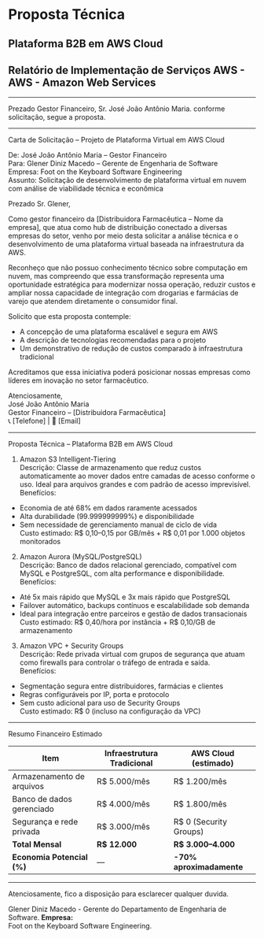 # Proposta Técnica
## Plataforma B2B em AWS Cloud

## Relatório de Implementação de Serviços AWS - AWS - Amazon Web Services

---

Prezado Gestor Financeiro, Sr. José João Antônio Maria. conforme solicitação, segue a proposta.

---

Carta de Solicitação – Projeto de Plataforma Virtual em AWS Cloud

De: José João Antônio Maria – Gestor Financeiro  
Para: Glener Diniz Macedo – Gerente de Engenharia de Software  
Empresa: Foot on the Keyboard Software Engineering  
Assunto: Solicitação de desenvolvimento de plataforma virtual em nuvem com análise de viabilidade técnica e econômica

Prezado Sr. Glener,

Como gestor financeiro da [Distribuidora Farmacêutica – Nome da empresa], que atua como hub de distribuição conectado a diversas empresas do setor, venho por meio desta solicitar a análise técnica e o desenvolvimento de uma plataforma virtual baseada na infraestrutura da AWS.

Reconheço que não possuo conhecimento técnico sobre computação em nuvem, mas compreendo que essa transformação representa uma oportunidade estratégica para modernizar nossa operação, reduzir custos e ampliar nossa capacidade de integração com drogarias e farmácias de varejo que atendem diretamente o consumidor final.

Solicito que esta proposta contemple:

- A concepção de uma plataforma escalável e segura em AWS
- A descrição de tecnologias recomendadas para o projeto
- Um demonstrativo de redução de custos comparado à infraestrutura tradicional

Acreditamos que essa iniciativa poderá posicionar nossas empresas como líderes em inovação no setor farmacêutico.

Atenciosamente,  
José João Antônio Maria  
Gestor Financeiro – [Distribuidora Farmacêutica]  
📞 [Telefone] | 📧 [Email]

---

Proposta Técnica – Plataforma B2B em AWS Cloud

1. Amazon S3 Intelligent-Tiering  
Descrição: Classe de armazenamento que reduz custos automaticamente ao mover dados entre camadas de acesso conforme o uso. Ideal para arquivos grandes e com padrão de acesso imprevisível.  
Benefícios:
- Economia de até 68% em dados raramente acessados
- Alta durabilidade (99.999999999%) e disponibilidade
- Sem necessidade de gerenciamento manual de ciclo de vida  
Custo estimado: R$ 0,10–0,15 por GB/mês + R$ 0,01 por 1.000 objetos monitorados

2. Amazon Aurora (MySQL/PostgreSQL)  
Descrição: Banco de dados relacional gerenciado, compatível com MySQL e PostgreSQL, com alta performance e disponibilidade.  
Benefícios:
- Até 5x mais rápido que MySQL e 3x mais rápido que PostgreSQL
- Failover automático, backups contínuos e escalabilidade sob demanda
- Ideal para integração entre parceiros e gestão de dados transacionais  
Custo estimado: R$ 0,40/hora por instância + R$ 0,10/GB de armazenamento

3. Amazon VPC + Security Groups  
Descrição: Rede privada virtual com grupos de segurança que atuam como firewalls para controlar o tráfego de entrada e saída.  
Benefícios:
- Segmentação segura entre distribuidores, farmácias e clientes
- Regras configuráveis por IP, porta e protocolo
- Sem custo adicional para uso de Security Groups  
Custo estimado: R$ 0 (incluso na configuração da VPC)

---

Resumo Financeiro Estimado

| Item                          | Infraestrutura Tradicional | AWS Cloud (estimado) |
|------------------------------|-----------------------------|-----------------------|
| Armazenamento de arquivos    | R$ 5.000/mês                | R$ 1.200/mês          |
| Banco de dados gerenciado    | R$ 4.000/mês                | R$ 1.800/mês          |
| Segurança e rede privada     | R$ 3.000/mês                | R$ 0 (Security Groups)|
| **Total Mensal**             | **R$ 12.000**               | **R$ 3.000–4.000**    |
| **Economia Potencial (%)**   | —                           | **-70% aproximadamente** |

---


Atenciosamente, fico a disposição para esclarecer qualquer duvida.


Glener Diniz Macedo - Gerente do Departamento de Engenharia de Software. 
**Empresa:**  
Foot on the Keyboard Software Engineering.